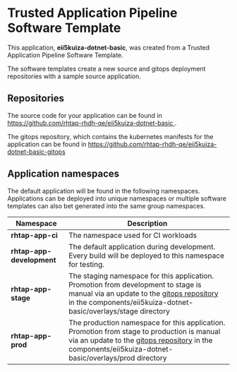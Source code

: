 # Trusted Application Pipeline Software Template

This application, **eii5kuiza-dotnet-basic**, was created from a Trusted Application Pipeline Software Template.

The software templates create a new source and gitops deployment repositories with a sample source application. 

## Repositories

The source code for your application can be found in [https://github.com/rhtap-rhdh-qe/eii5kuiza-dotnet-basic ](https://github.com/rhtap-rhdh-qe/eii5kuiza-dotnet-basic ).
 
The gitops repository, which contains the kubernetes manifests for the application can be found in 
[https://github.com/rhtap-rhdh-qe/eii5kuiza-dotnet-basic-gitops ](https://github.com/rhtap-rhdh-qe/eii5kuiza-dotnet-basic-gitops ) 

## Application namespaces 

The default application will be found in the following namespaces. Applications can be deployed into unique namespaces or multiple software templates can also bet generated into the same group namespaces.  

|  Namespace   |  Description   |  
| -------- | -------- |
| **rhtap-app-ci** | The namespace used for CI workloads |
| **rhtap-app-development** | The default application during development. Every build will be deployed to this namespace for testing. |
| **rhtap-app-stage** | The staging namespace for this application. Promotion from development to stage is manual via an update to the [gitops repository](https://github.com/rhtap-rhdh-qe/eii5kuiza-dotnet-basic-gitops ) in the components/eii5kuiza-dotnet-basic/overlays/stage directory |
| **rhtap-app-prod** | The production namespace for this application. Promotion from stage to production is manual via an update to the [gitops repository](https://github.com/rhtap-rhdh-qe/eii5kuiza-dotnet-basic-gitops ) in the components/eii5kuiza-dotnet-basic/overlays/prod directory |